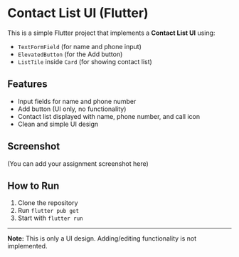 # Contact List UI (Flutter)

This is a simple Flutter project that implements a **Contact List UI** using:

- `TextFormField` (for name and phone input)
- `ElevatedButton` (for the Add button)
- `ListTile` inside `Card` (for showing contact list)

## Features
- Input fields for name and phone number
- Add button (UI only, no functionality)
- Contact list displayed with name, phone number, and call icon
- Clean and simple UI design

## Screenshot
(You can add your assignment screenshot here)

## How to Run
1. Clone the repository
2. Run `flutter pub get`
3. Start with `flutter run`

---
**Note:** This is only a UI design. Adding/editing functionality is not implemented.
